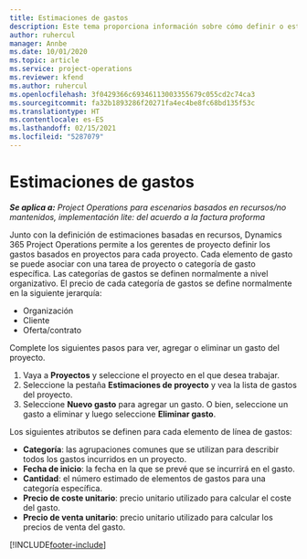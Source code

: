 ```yaml
---
title: Estimaciones de gastos
description: Este tema proporciona información sobre cómo definir o estimar los gastos basados en proyectos.
author: ruhercul
manager: Annbe
ms.date: 10/01/2020
ms.topic: article
ms.service: project-operations
ms.reviewer: kfend
ms.author: ruhercul
ms.openlocfilehash: 3f0429366c69346113003355679c055cd2c74ca3
ms.sourcegitcommit: fa32b1893286f20271fa4ec4be8fc68bd135f53c
ms.translationtype: HT
ms.contentlocale: es-ES
ms.lasthandoff: 02/15/2021
ms.locfileid: "5287079"
---
```

# <a name="expense-estimates"></a>Estimaciones de gastos
_**Se aplica a:** Project Operations para escenarios basados en recursos/no mantenidos, implementación lite: del acuerdo a la factura proforma_

Junto con la definición de estimaciones basadas en recursos, Dynamics 365 Project Operations permite a los gerentes de proyecto definir los gastos basados en proyectos para cada proyecto. Cada elemento de gasto se puede asociar con una tarea de proyecto o categoría de gasto específica. Las categorías de gastos se definen normalmente a nivel organizativo. El precio de cada categoría de gastos se define normalmente en la siguiente jerarquía:

- Organización
- Cliente
- Oferta/contrato

Complete los siguientes pasos para ver, agregar o eliminar un gasto del proyecto.

1. Vaya a **Proyectos** y seleccione el proyecto en el que desea trabajar.
2. Seleccione la pestaña **Estimaciones de proyecto** y vea la lista de gastos del proyecto.
3. Seleccione **Nuevo gasto** para agregar un gasto. O bien, seleccione un gasto a eliminar y luego seleccione **Eliminar gasto**.

Los siguientes atributos se definen para cada elemento de línea de gastos:

- **Categoría**: las agrupaciones comunes que se utilizan para describir todos los gastos incurridos en un proyecto.
- **Fecha de inicio**: la fecha en la que se prevé que se incurrirá en el gasto.
- **Cantidad**: el número estimado de elementos de gastos para una categoría específica.
- **Precio de coste unitario**: precio unitario utilizado para calcular el coste del gasto.
- **Precio de venta unitario**: precio unitario utilizado para calcular los precios de venta del gasto.



[!INCLUDE[footer-include](../includes/footer-banner.md)]